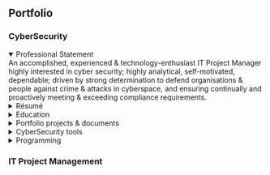 ## Portfolio

### CyberSecurity
<details open>
  <summary>Professional Statement</summary>
  An accomplished, experienced & technology-enthusiast IT Project Manager highly interested in cyber security; 
  highly analytical, self-motivated, dependable; driven by strong determination to defend organisations & people against crime & attacks in cyberspace, and ensuring continually and proactively meeting & exceeding  compliance requirements.
</details>
<details>
  <summary>Résumé</summary>
</details>
<details>
  <summary>Education</summary>
</details>
<details>
  <summary>Portfolio projects & documents</summary>
  Sample Security Audit (as part of "Google Cybersecurity Professional Certificate):
  
     Input 1: "Botium Toys - Scope, goals, and risk assessment report" : 
         https://docs.google.com/document/d/e/2PACX-1vQ1a_TZUjuzF5ApgccACKUdTGJf38DWFfIpcJ92H0_TyRyMPB1K9tq9wiIkFZlN2put2DfnkIF93c_8/pub
  
     Input 2: "Control categories"
         https://docs.google.com/document/d/e/2PACX-1vTc6jL_VYRmjK2lgJkYCDdsjATg2CR1HCNwlAlktxiHhJCh3wBZbHvML4my-4U5SY92kRQ4Ii09AEAS/pub
     
     Output: Security Audit (using Controls and compliance checklist) :  
         https://docs.google.com/document/d/e/2PACX-1vSUPiRNAN6sA9OGi6R3jO4mK-DPhgcVA9ZBTgeiDUjYnHaRSSYXIsHc43m63BRD73mtXyGt9_dTJEGK/pub
  
</details>
<details>
  <summary>CyberSecurity tools</summary>
  
  SIEM tools (Security Information & Event Mgt): for collection, analysis & alerting, but not for responding to contain a threat when an incident occurs.  
     Splunk Enterprise (for internally hosted) | Splunk Cloud (for cloud hosted - managed by Splunk themselves/SaaS)
     Chronicle (by Google)
     Azure Monitor
  
  SOAR tools (Security Orchestration, Automation, and Response): for automated response (typically containment measures when an incident occurs)

  IDS (Intrusion Detection System): Could be Host-based or Network-based. Examples are: Suricata, SolarWinds, Splunk, AlienVault OSSIM, Snort, Zeek, IBM QRadar, Security Onion,Open WIPS-NG, Sagan.

  How is IDS different from SIEM? IDS covers the Security Event Management part of SIEM - i.e. focussed only on examining live network traffic (but not on saved log data).
  
  IPS (Intrusion Prevention System): Examples are: Cisco Secure Firewall, TrendMicro TippingPoint, McAfee, Trellix, AlertLogic MDR, SecurityOnion, Palo Alto Networks Threat Prevention, Suricata, Snort, OSSEC, Zeek, Sagan.
  
  
</details>
<details>
  <summary>Programming</summary>
</details>

### IT Project Management
